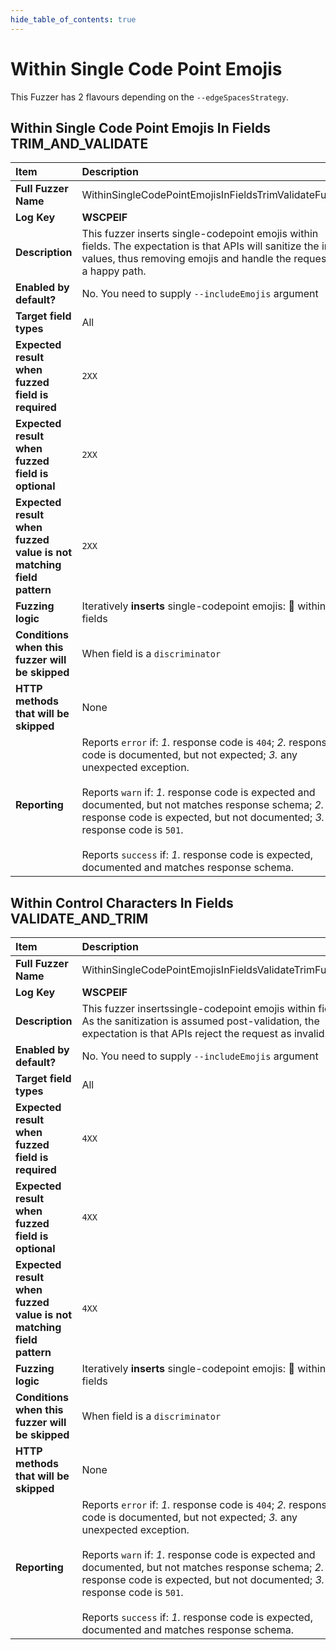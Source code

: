 ```yaml
--- 
hide_table_of_contents: true
---
```


# Within Single Code Point Emojis

This Fuzzer has 2 flavours depending on the `--edgeSpacesStrategy`.

## Within Single Code Point Emojis In Fields TRIM_AND_VALIDATE
| Item                                                                | Description                                                                                                                                                                                                                                                                                                                                                                                                                                             |
|:--------------------------------------------------------------------|:--------------------------------------------------------------------------------------------------------------------------------------------------------------------------------------------------------------------------------------------------------------------------------------------------------------------------------------------------------------------------------------------------------------------------------------------------------|
| **Full Fuzzer Name**                                                | WithinSingleCodePointEmojisInFieldsTrimValidateFuzzer                                                                                                                                                                                                                                                                                                                                                                                                   |
| **Log Key**                                                         | **WSCPEIF**                                                                                                                                                                                                                                                                                                                                                                                                                                             |
| **Description**                                                     | This fuzzer inserts single-codepoint emojis within fields. The expectation is that APIs will sanitize the input values, thus removing emojis and handle the request as a happy path.                                                                                                                                                                                                                                                                    |
| **Enabled by default?**                                             | No. You need to supply `--includeEmojis` argument                                                                                                                                                                                                                                                                                                                                                                                                       |
| **Target field types**                                              | All                                                                                                                                                                                                                                                                                                                                                                                                                                                     |
| **Expected result when fuzzed field is required**                   | `2XX`                                                                                                                                                                                                                                                                                                                                                                                                                                                   |
| **Expected result when fuzzed field is optional**                   | `2XX`                                                                                                                                                                                                                                                                                                                                                                                                                                                   |
| **Expected result when fuzzed value is not matching field pattern** | `2XX`                                                                                                                                                                                                                                                                                                                                                                                                                                                   |
| **Fuzzing logic**                                                   | Iteratively **inserts** single-codepoint emojis: 👾 within fields                                                                                                                                                                                                                                                                                                                                                                                       |
| **Conditions when this fuzzer will be skipped**                     | When field is a `discriminator`                                                                                                                                                                                                                                                                                                                                                                                                                         |
| **HTTP methods that will be skipped**                               | None                                                                                                                                                                                                                                                                                                                                                                                                                                                    |
| **Reporting**                                                       | Reports `error` if: *1.* response code is `404`; *2.* response code is documented, but not expected; *3.* any unexpected exception. <br/><br/> Reports `warn` if: *1.* response code is expected and documented, but not matches response schema; *2.* response code is expected, but not documented; *3.* response code is `501`. <br/><br/> Reports `success` if: *1.* response code is expected, documented and matches response schema.             | 

## Within Control Characters In Fields VALIDATE_AND_TRIM
| Item                                                                | Description                                                                                                                                                                                                                                                                                                                                                                                                                                              |
|:--------------------------------------------------------------------|:---------------------------------------------------------------------------------------------------------------------------------------------------------------------------------------------------------------------------------------------------------------------------------------------------------------------------------------------------------------------------------------------------------------------------------------------------------|
| **Full Fuzzer Name**                                                | WithinSingleCodePointEmojisInFieldsValidateTrimFuzzer                                                                                                                                                                                                                                                                                                                                                                                                    |
| **Log Key**                                                         | **WSCPEIF**                                                                                                                                                                                                                                                                                                                                                                                                                                              |
| **Description**                                                     | This fuzzer insertssingle-codepoint emojis  within fields. As the sanitization is assumed post-validation, the expectation is that APIs reject the request as invalid.                                                                                                                                                                                                                                                                                   |
| **Enabled by default?**                                             | No. You need to supply `--includeEmojis` argument                                                                                                                                                                                                                                                                                                                                                                                                        |
| **Target field types**                                              | All                                                                                                                                                                                                                                                                                                                                                                                                                                                      |
| **Expected result when fuzzed field is required**                   | `4XX`                                                                                                                                                                                                                                                                                                                                                                                                                                                    |
| **Expected result when fuzzed field is optional**                   | `4XX`                                                                                                                                                                                                                                                                                                                                                                                                                                                    |
| **Expected result when fuzzed value is not matching field pattern** | `4XX`                                                                                                                                                                                                                                                                                                                                                                                                                                                    |
| **Fuzzing logic**                                                   | Iteratively **inserts** single-codepoint emojis: 👾 within fields                                                                                                                                                                                                                                                                                                                                                                                        |
| **Conditions when this fuzzer will be skipped**                     | When field is a `discriminator`                                                                                                                                                                                                                                                                                                                                                                                                                          |
| **HTTP methods that will be skipped**                               | None                                                                                                                                                                                                                                                                                                                                                                                                                                                     |
| **Reporting**                                                       | Reports `error` if: *1.* response code is `404`; *2.* response code is documented, but not expected; *3.* any unexpected exception. <br/><br/> Reports `warn` if: *1.* response code is expected and documented, but not matches response schema; *2.* response code is expected, but not documented; *3.* response code is `501`. <br/><br/> Reports `success` if: *1.* response code is expected, documented and matches response schema.              | 
